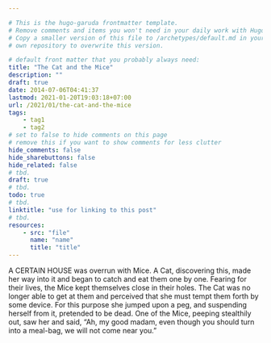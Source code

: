 ```yaml
---

# This is the hugo-garuda frontmatter template.
# Remove comments and items you won't need in your daily work with Hugo.
# Copy a smaller version of this file to /archetypes/default.md in your
# own repository to overwrite this version.

# default front matter that you probably always need:
title: "The Cat and the Mice"
description: ""
draft: true
date: 2014-07-06T04:41:37
lastmod: 2021-01-20T19:03:18+07:00
url: /2021/01/the-cat-and-the-mice
tags:
    - tag1
    - tag2
# set to false to hide comments on this page
# remove this if you want to show comments for less clutter
hide_comments: false
hide_sharebuttons: false
hide_related: false
# tbd.
draft: true
# tbd.
todo: true
# tbd.
linktitle: "use for linking to this post"
# tbd.
resources:
    - src: "file"
      name: "name"
      title: "title"
---
```

A CERTAIN HOUSE was overrun with Mice. A Cat, discovering this, made her way into it and began to catch and eat them one by one. Fearing for their lives, the Mice kept themselves close in their holes. The Cat was no longer able to get at them and perceived that she must tempt them forth by some device. For this purpose she jumped upon a peg, and suspending herself from it, pretended to be dead. One of the Mice, peeping stealthily out, saw her and said, “Ah, my good madam, even though you should turn into a meal-bag, we will not come near you.”
